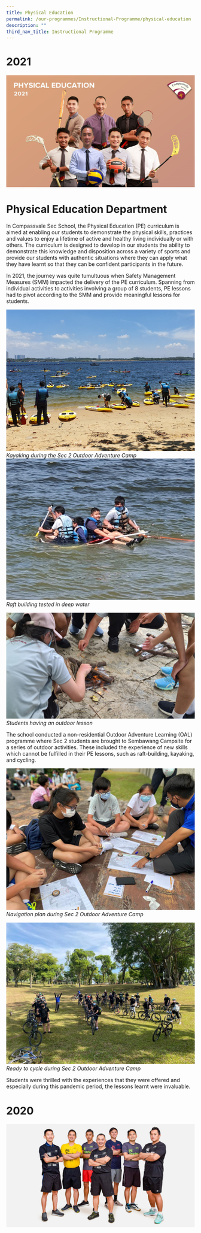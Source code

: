 ```yaml
---
title: Physical Education
permalink: /our-programmes/Instructional-Programme/physical-education
description: ""
third_nav_title: Instructional Programme
---
```

# 2021 
![](/images/PE.jpg)
# Physical Education Department

In Compassvale Sec School, the Physical Education (PE) curriculum is aimed at enabling our students to demonstrate the physical skills, practices and values to enjoy a lifetime of active and healthy living individually or with others. The curriculum is designed to develop in our students the ability to demonstrate this knowledge and disposition across a variety of sports and provide our students with authentic situations where they can apply what they have learnt so that they can be confident participants in the future.  

In 2021, the journey was quite tumultuous when Safety Management Measures (SMM) impacted the delivery of the PE curriculum. Spanning from individual activities to activities involving a group of 8 students, PE lessons had to pivot according to the SMM and provide meaningful lessons for students.

![](/images/Kayaking%20during%20Sec%202%20Outdoor%20Adventure%20Learning%20Programme.jpg)
*Kayaking during the Sec 2 Outdoor Adventure Camp*
![](/images/Raft%20building%20tested%20in%20deep%20water.jpg)
*Raft building tested in deep water*

![](/images/Students%20having%20outdoor%20lesons%20during%20pandemic%20period.jpg)
*Students having an outdoor lesson*

The school conducted a non-residential Outdoor Adventure Learning (OAL) programme where Sec 2 students are brought to Sembawang Campsite for a series of outdoor activities. These included the experience of new skills which cannot be fulfilled in their PE lessons, such as raft-building, kayaking, and cycling.

![](/images/Navigation%20plan%20during%20Sec%202%20Outdoor%20Adventure%20Learning%20Programme.jpg)
*Navigation plan during Sec 2 Outdoor Adventure Camp*

![](/images/Ready%20to%20cycle%20during%20Sec%202%20Outdoor%20Adventure%20Learning%20Programme.jpg)
*Ready to cycle during Sec 2 Outdoor Adventure Camp*

Students were thrilled with the experiences that they were offered and especially during this pandemic period, the lessons learnt were invaluable.

# 2020
![](/images/pe2019.jpg)